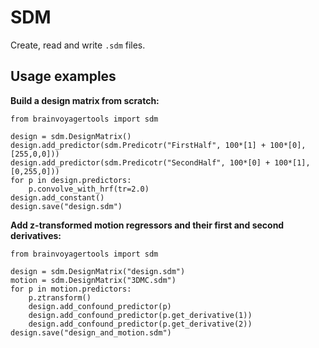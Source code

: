 # SDM

Create, read and write `.sdm` files.

## Usage examples

**Build a design matrix from scratch:**
```
from brainvoyagertools import sdm

design = sdm.DesignMatrix()
design.add_predictor(sdm.Predicotr("FirstHalf", 100*[1] + 100*[0], [255,0,0]))
design.add_predictor(sdm.Predicotr("SecondHalf", 100*[0] + 100*[1], [0,255,0]))
for p in design.predictors:
    p.convolve_with_hrf(tr=2.0)
design.add_constant()
design.save("design.sdm")
```

**Add z-transformed motion regressors and their first and second derivatives:**
```
from brainvoyagertools import sdm

design = sdm.DesignMatrix("design.sdm")
motion = sdm.DesignMatrix("3DMC.sdm")
for p in motion.predictors:
    p.ztransform()
    design.add_confound_predictor(p)
    design.add_confound_predictor(p.get_derivative(1))
    design.add_confound_predictor(p.get_derivative(2))
design.save("design_and_motion.sdm")
```

